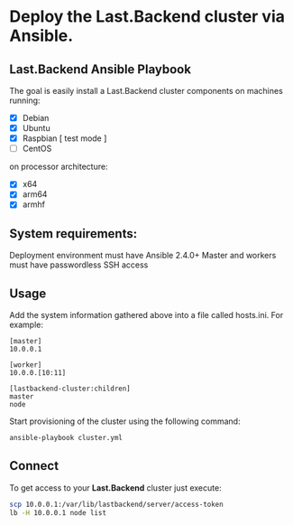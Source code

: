 # Deploy the Last.Backend cluster via Ansible.


## Last.Backend Ansible Playbook

The goal is easily install a Last.Backend cluster components on machines running:

- [X] Debian 
- [x] Ubuntu  
- [x] Raspbian [ test mode ]
- [ ] CentOS

on processor architecture:

- [X] x64
- [X] arm64
- [X] armhf

## System requirements:

Deployment environment must have Ansible 2.4.0+
Master and workers must have passwordless SSH access

## Usage

Add the system information gathered above into a file called hosts.ini. For example:

```text
[master]
10.0.0.1

[worker]
10.0.0.[10:11]

[lastbackend-cluster:children]
master
node
```

Start provisioning of the cluster using the following command:

```bash
ansible-playbook cluster.yml
```

## Connect 

To get access to your **Last.Backend** cluster just execute:

```bash
scp 10.0.0.1:/var/lib/lastbackend/server/access-token
lb -H 10.0.0.1 node list

``` 